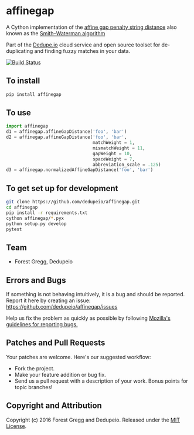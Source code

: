 # affinegap

A Cython implementation of the [affine gap penalty string distance](http://en.wikipedia.org/wiki/Gap_penalty#Affine_Gap_Penalty) also known as the [Smith–Waterman algorithm](http://en.wikipedia.org/wiki/Smith%E2%80%93Waterman_algorithm)

Part of the [Dedupe.io](https://dedupe.io/) cloud service and open source toolset for de-duplicating and finding fuzzy matches in your data.

[![Build Status](https://travis-ci.org/dedupeio/affinegap.svg?branch=master)](https://travis-ci.org/dedupeio/affinegap)

## To install

```bash
pip install affinegap
```

## To use

```python
import affinegap
d1 = affinegap.affineGapDistance('foo', 'bar')
d2 = affinegap.affineGapDistance('foo', 'bar',
                                 matchWeight = 1,
                                 mismatchWeight = 11,
                                 gapWeight = 10,
                                 spaceWeight = 7,
                                 abbreviation_scale = .125)
d3 = affinegap.normalizedAffineGapDistance('foo', 'bar')
```

## To get set up for development

```bash
git clone https://github.com/dedupeio/affinegap.git
cd affinegap
pip install -r requirements.txt
cython affinegap/*.pyx
python setup.py develop
pytest
```

## Team

- Forest Gregg, Dedupeio

## Errors and Bugs

If something is not behaving intuitively, it is a bug and should be reported.
Report it here by creating an issue: https://github.com/dedupeio/affinegap/issues

Help us fix the problem as quickly as possible by following [Mozilla's guidelines for reporting bugs.](https://developer.mozilla.org/en-US/docs/Mozilla/QA/Bug_writing_guidelines#General_Outline_of_a_Bug_Report)

## Patches and Pull Requests

Your patches are welcome. Here's our suggested workflow:

- Fork the project.
- Make your feature addition or bug fix.
- Send us a pull request with a description of your work. Bonus points for topic branches!

## Copyright and Attribution

Copyright (c) 2016 Forest Gregg and Dedupeio. Released under the [MIT License](https://github.com/dedupeio/affinegap/blob/master/LICENSE).
